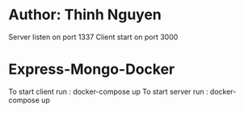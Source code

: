 # Author: Thinh Nguyen

Server listen on port 1337
Client start on port 3000

# Express-Mongo-Docker

To start client run : docker-compose up
To start server run : docker-compose up
